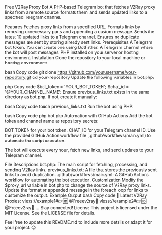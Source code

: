 Free V2Ray Proxy Bot
A PHP-based Telegram bot that fetches V2Ray proxy links from a remote source, formats them, and sends updated links to a specified Telegram channel.

Features
Fetches proxy links from a specified URL.
Formats links by removing unnecessary parts and appending a custom message.
Sends the latest 10 updated links to a Telegram channel.
Ensures no duplicate messages are sent by storing already sent links.
Prerequisites
A Telegram bot token. You can create one using BotFather.
A Telegram channel where the bot will post messages.
PHP installed on your server or hosting environment.
Installation
Clone the repository to your local machine or hosting environment:

bash
Copy code
git clone https://github.com/yourusername/your-repository.git
cd your-repository
Update the following variables in bot.php:

php
Copy code
$bot_token = 'YOUR_BOT_TOKEN';
$chat_id = '@YOUR_CHANNEL_NAME';
Ensure previous_links.txt exists in the same directory as bot.php. If not, create it manually:

bash
Copy code
touch previous_links.txt
Run the bot using PHP:

bash
Copy code
php bot.php
Automation with GitHub Actions
Add the bot token and channel name as repository secrets:

BOT_TOKEN for your bot token.
CHAT_ID for your Telegram channel ID.
Use the provided GitHub Action workflow file (.github/workflows/main.yml) to automate the script execution.

The bot will execute every hour, fetch new links, and send updates to your Telegram channel.

File Descriptions
bot.php: The main script for fetching, processing, and sending V2Ray links.
previous_links.txt: A file that stores the previously sent links to avoid duplication.
.github/workflows/main.yml: A GitHub Actions workflow for automating the bot execution.
Customization
Modify the $proxy_url variable in bot.php to change the source of V2Ray proxy links.
Update the format or appended message in the foreach loop for links to customize the output.
Example Output
bash
Copy code
📢 Latest V2Ray Proxies:
vless://example1#👉🆔 @Freeev2ray📡
vless://example2#👉🆔 @Freeev2ray📡
...
Stay connected!
License
This project is licensed under the MIT License. See the LICENSE file for details.

Feel free to update this README.md to include more details or adapt it for your project. 😊






